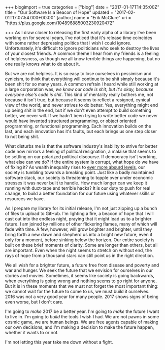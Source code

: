 +++
blogimport = true
categories = ["blog"]
date = "2017-01-17T14:35:00Z"
title = "Our Software Is a Beacon of Hope"
updated = "2017-02-01T17:07:54.000+00:00"
[author]
name = "Erik McClure"
uri = "https://plus.google.com/104896885003230920472"

+++
As I draw closer to releasing the first early alpha of a library I've been working on for several years, I've noticed that it's release time coincides with some rather depressing politics that I wish I could ignore. Unfortunately, it's difficult to ignore politicians who seek to destroy the lives of your closest friends. A common theme I hear from my friends is a feeling of helplessness, as though we all know terrible things are happening, but no one really knows what to do about it.

But we are not helpless. It is so easy to lose ourselves in pessimism and cynicism, to think that everything will continue to be shit simply because it's been shit for so many years. A common refrain I heard while still working at a large corporation was, *we know our code is shit, but it's okay, because everyone else's code is shit*. This kind of mentality really bothers me, not because it isn't true, but because it seems to reflect a resigned, cynical view of the world, and never strives to do better. Yes, everything might end up being shit in the end, but if we don't even attempt to build something better, we never will. If we hadn't been trying to write better code we never would have invented structured programming, or object oriented programming, or functional programming. Each innovation builds on the last, and each innovation has it's faults, but each brings us one step closer to not being shit.

What disturbs me is that the software industry's inability to strive for better code now mirrors a feeling of political resignation, a malaise that seems to be settling on our polarized political discourse. If democracy isn't working, what else can we do? If the entire system is corrupt, what hope do we have of fixing it? As wealth inequality rises to [ever more absurd levels](http://www.cbsnews.com/news/worlds-8-richest-men-are-worth-as-much-as-3-6-billion-people-davos-world-economic-forum/), our society is tumbling towards a breaking point. Just like a badly maintained software stack, our society is threatening to topple over under economic stresses it was never built to handle. How much longer can we keep it running with duct-tape and terrible hacks? It is our duty to push for real change, to build a better foundation for our future using whatever skills or resources we have.

As I prepare my library for its initial release, I'm not just zipping up a bunch of files to upload to GitHub. I'm lighting a fire, a beacon of hope that I will cast out into the endless night, praying that it might lead us to a brighter future. I am joined by millions of other flickering flames, many of which will fade with time. A few, however, will grow brighter and brighter, until they bring forth a new dawn and shepherd us into a bright new future, even if only for a moment, before sinking below the horizon. Our entire society is built on these brief moments of clarity. Some are longer than others, but all are important. Even when the night seems to stretch on without end, the rays of hope from a thousand stars can still point us in the right direction.

We all wish for a brighter future, a future free from disease and poverty and war and hunger. We seek the future that we envision for ourselves in our stories and movies. Sometimes, it seems like society is going backwards, when everything is going wrong and nothing seems to go right for anyone. But it is in these moments that we must not forget the most important thing: we cannot wait for the future to come to us, we must build it ourselves. 2016 was not a very good year for many people. 2017 shows signs of being even worse, but I don't care.

I'm going to *make* 2017 be a better year. I'm going to *make* the future I want to live in. I'm going to *build* the tools I wish I had. We are not pawns in some cosmic game, we are human beings. We are free agents capable of making our own decisions, and I'm making a decision to make the future happen, whether it wants to or not.

I'm not letting this year take me down without a fight.
